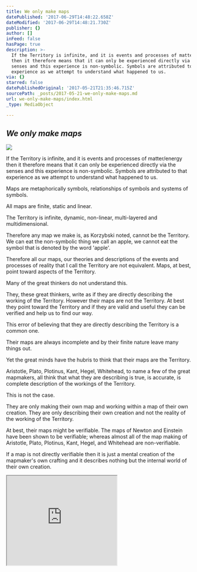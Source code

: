 ```yaml
---
title: We only make maps
datePublished: '2017-06-29T14:48:22.658Z'
dateModified: '2017-06-29T14:48:21.730Z'
publisher: {}
author: []
inFeed: false
hasPage: true
description: >-
  If the Territory is infinite, and it is events and processes of matter/energy
  then it therefore means that it can only be experienced directly via the
  senses and this experience is non-symbolic. Symbols are attributed to that
  experience as we attempt to understand what happened to us.
via: {}
starred: false
datePublishedOriginal: '2017-05-21T21:35:46.715Z'
sourcePath: _posts/2017-05-21-we-only-make-maps.md
url: we-only-make-maps/index.html
_type: MediaObject

---
```

## _We only make maps_
![](https://the-grid-user-content.s3-us-west-2.amazonaws.com/674ab5cb-39a5-418f-b8a8-80df5d51c2de.jpg)

If the Territory is infinite, and it is events and processes of matter/energy then it therefore means that it can only be experienced directly via the senses and this experience is non-symbolic. Symbols are attributed to that experience as we attempt to understand what happened to us.

Maps are metaphorically symbols, relationships of symbols and systems of symbols.

All maps are finite, static and linear.

The Territory is infinite, dynamic, non-linear, multi-layered and multidimensional.

Therefore any map we make is, as Korzybski noted, cannot be the Territory. We can eat the non-symbolic thing we call an apple, we cannot eat the symbol that is denoted by the word 'apple'.

Therefore all our maps, our theories and descriptions of the events and processes of reality that I call the Territory are not equivalent. Maps, at best, point toward aspects of the Territory.

Many of the great thinkers do not understand this.

They, these great thinkers, write as if they are directly describing the working of the Territory. However their maps are not the Territory. At best they point toward the Territory and if they are valid and useful they can be verified and help us to find our way.

This error of believing that they are directly describing the Territory is a common one.

Their maps are always incomplete and by their finite nature leave many things out.

Yet the great minds have the hubris to think that their maps are the Territory.

Aristotle, Plato, Plotinus, Kant, Hegel, Whitehead, to name a few of the great mapmakers, all think that what they are describing is true, is accurate, is complete description of the workings of the Territory.

This is not the case.

They are only making their own map and working within a map of their own creation. They are only describing their own creation and not the reality of the working of the Territory.

At best, their maps might be verifiable. The maps of Newton and Einstein have been shown to be verifiable; whereas almost all of the map making of Aristotle, Plato, Plotinus, Kant, Hegel, and Whitehead are non-verifiable.

If a map is not directly verifiable then it is just a mental creation of the mapmaker's own crafting and it describes nothing but the internal world of their own creation.

<iframe src="https://the-grid.github.io/ed-userhtml/?g=eJxNkUFPwzAMhe_9FVGRWCutCSAhIdruMIkDl12AE0IoS5wt3ZpUcVqoEP8ddyuIWxx_es9-rrQdmNV1arZF8D6mq0rQ1yqpUAXbxVVmeqei9S7TS4ZLYnP2lTA2yMAaqk2DrGaa7yA-HKEFF3E9PsvdRraQYf569VYSbQ3L_jPr8VFnJJWzALEPbmJmIRVARpg5Uiipwa2mntVnjGNQVKZCKO8cqMiNVLD1_sAdRAHu_eVJoD7wBi8-zbY91teXAwSkJerhht-lkwzNzTsZyGPjNXDrEEJcg_EBsnmvvEy-M-1VP02yZItzIgt6_foVDZLPIs_LSsx5JUk1RaqOEvGUqvLtKZWUaRllsQ9g6nQfY4f3QsQ97ILVXFphrNPF6PtQfMhRzLTr285jJKXbv8v8ANFaj7U" height="244" style=""></iframe>